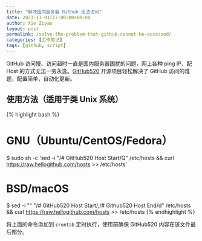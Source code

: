 ```yaml
---
title: "解决国内服务器 Github 无法访问"
date: 2023-11-01T17:00:00+08:00
author: Xie Ziyao
layout: post
permalink: /solve-the-problem-that-github-cannot-be-accessed/
categories: [工作笔记]
tags: [github, script]
---
```


GitHub 访问慢、访问超时一直是国内服务器困扰的问题，网上各种 ping IP、配 Host 的方式无法一劳永逸。[GitHub520](https://github.com/521xueweihan/GitHub520) 开源项目轻松解决了 GitHub 访问的难题，配置简单，自动化更新。

## 使用方法（适用于类 Unix 系统）

{% highlight bash %}
# GNU（Ubuntu/CentOS/Fedora）
$ sudo sh -c 'sed -i "/# GitHub520 Host Start/Q" /etc/hosts && curl https://raw.hellogithub.com/hosts >> /etc/hosts'

# BSD/macOS
$ sed -i "" "/# GitHub520 Host Start/,/# Github520 Host End/d" /etc/hosts && curl https://raw.hellogithub.com/hosts >> /etc/hosts
{% endhighlight %}

将上面的命令添加到 `crontab` 定时执行，使用前确保 GitHub520 内容在该文件最后部分。
